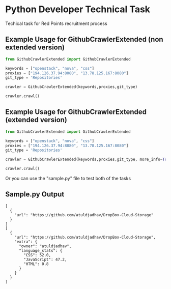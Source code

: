 # Python Developer Technical Task
Techical task for Red Points recruitment process


Example Usage for GithubCrawlerExtended (non extended version)
-------------

```python
from GithubCrawlerExtended import GithubCrawlerExtended

keywords = ["openstack", "nova", "css"]
proxies = ["194.126.37.94:8080", "13.78.125.167:8080"]
git_type = 'Repositories'

crawler = GithubCrawlerExtended(keywords,proxies,git_type)

crawler.crawl()
```

Example Usage for GithubCrawlerExtended (extended version)
-------------

```python
from GithubCrawlerExtended import GithubCrawlerExtended

keywords = ["openstack", "nova", "css"]
proxies = ["194.126.37.94:8080", "13.78.125.167:8080"]
git_type = 'Repositories'

crawler = GithubCrawlerExtended(keywords,proxies,git_type, more_info=True) #for more info pass more_info as true

crawler.crawl()
```

Or you can use the "sample.py" file to test both of the tasks

Sample.py Output
-------------

```
[
  {
    "url": "https://github.com/atuldjadhav/DropBox-Cloud-Storage"
  }
]
[
  {
    "url": "https://github.com/atuldjadhav/DropBox-Cloud-Storage",
    "extra": {
      "owner": "atuldjadhav",
      "language_stats": {
        "CSS": 52.0,
        "JavaScript": 47.2,
        "HTML": 0.8
      }
    }
  }
]
```